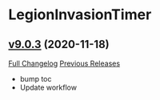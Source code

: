 # LegionInvasionTimer

## [v9.0.3](https://github.com/funkydude/LegionInvasionTimer/tree/v9.0.3) (2020-11-18)
[Full Changelog](https://github.com/funkydude/LegionInvasionTimer/compare/v9.0.2...v9.0.3) [Previous Releases](https://github.com/funkydude/LegionInvasionTimer/releases)

- bump toc  
- Update workflow  
